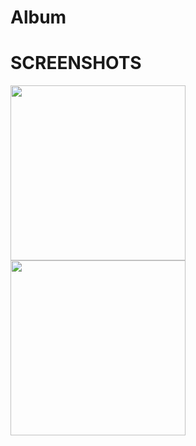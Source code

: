 # Album



# SCREENSHOTS
<img src="Album/app/src/main/res/drawable/album_list.png" width=280>

<img src="Album/app/src/main/res/drawable/album_details.png" width=280>
